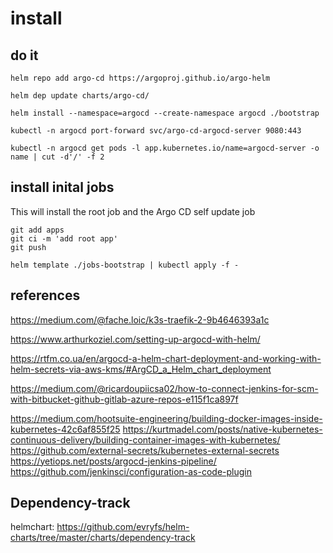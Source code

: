 # install


## do it

```
helm repo add argo-cd https://argoproj.github.io/argo-helm
```

```
helm dep update charts/argo-cd/
```

```
helm install --namespace=argocd --create-namespace argocd ./bootstrap
```

```
kubectl -n argocd port-forward svc/argo-cd-argocd-server 9080:443
```

```
kubectl -n argocd get pods -l app.kubernetes.io/name=argocd-server -o name | cut -d'/' -f 2
```
## install inital jobs
This will install the root job and the Argo CD self update job

```
git add apps
git ci -m 'add root app'
git push

helm template ./jobs-bootstrap | kubectl apply -f -
```

## references

https://medium.com/@fache.loic/k3s-traefik-2-9b4646393a1c

https://www.arthurkoziel.com/setting-up-argocd-with-helm/

https://rtfm.co.ua/en/argocd-a-helm-chart-deployment-and-working-with-helm-secrets-via-aws-kms/#ArgCD_a_Helm_chart_deployment

https://medium.com/@ricardoupiicsa02/how-to-connect-jenkins-for-scm-with-bitbucket-github-gitlab-azure-repos-e115f1ca897f


https://medium.com/hootsuite-engineering/building-docker-images-inside-kubernetes-42c6af855f25
https://kurtmadel.com/posts/native-kubernetes-continuous-delivery/building-container-images-with-kubernetes/
https://github.com/external-secrets/kubernetes-external-secrets
https://yetiops.net/posts/argocd-jenkins-pipeline/
https://github.com/jenkinsci/configuration-as-code-plugin


## Dependency-track

helmchart: https://github.com/evryfs/helm-charts/tree/master/charts/dependency-track
